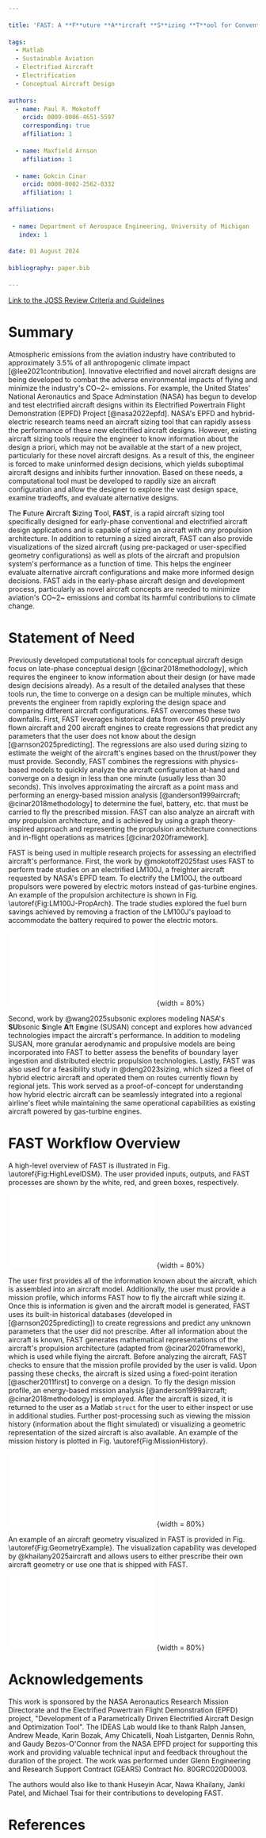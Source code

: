 ```yaml
---

title: 'FAST: A **F**uture **A**ircraft **S**izing **T**ool for Conventional and Electrified Aircraft Design'

tags:
  - Matlab
  - Sustainable Aviation
  - Electrified Aircraft
  - Electrification
  - Conceptual Aircraft Design

authors:
  - name: Paul R. Mokotoff
    orcid: 0009-0006-4651-5597
    corresponding: true
    affiliation: 1

  - name: Maxfield Arnson
    affiliation: 1
  
  - name: Gokcin Cinar
    orcid: 0000-0002-2562-0332
    affiliation: 1

affiliations:

 - name: Department of Aerospace Engineering, University of Michigan
   index: 1

date: 01 August 2024

bibliography: paper.bib

---
```


<!--------------------------------------------------------->
<!--------------------------------------------------------->
<!--------------------------------------------------------->

<!----------------------------
|                            |
| LINK TO THE JOSS REVIEW    |
| CRITERIA AND GUIDELINES:   |
|                            |
----------------------------->

[Link to the JOSS Review Criteria and Guidelines](https://joss.readthedocs.io/en/latest/paper.html)

<!--------------------------------------------------------->
<!--------------------------------------------------------->
<!--------------------------------------------------------->

<!----------------------------
|                            |
| SUMMARY                    |
|                            |
----------------------------->

# Summary

Atmospheric emissions from the aviation industry have contributed to approximately 3.5% of all anthropogenic climate impact [@lee2021contribution].
Innovative electrified and novel aircraft designs are being developed to combat the adverse environmental impacts of flying and minimize the industry's CO~2~ emissions.
For example, the United States' National Aeronautics and Space Adminstation (NASA) has begun to develop and test electrified aircraft designs within its Electrified Powertrain Flight Demonstration (EPFD) Project [@nasa2022epfd].
NASA's EPFD and hybrid-electric research teams need an aircraft sizing tool that can rapidly assess the performance of these new electrified aircraft designs.
However, existing aircraft sizing tools require the engineer to know information about the design a priori, which may not be available at the start of a new project, particularly for these novel aircraft designs.
As a result of this, the engineer is forced to make uninformed design decisions, which yields suboptimal aircraft designs and inhibits further innovation.
Based on these needs, a computational tool must be developed to rapdily size an aircraft configuration and allow the designer to explore the vast design space, examine tradeoffs, and evaluate alternative designs.

The **F**uture **A**ircraft **S**izing **T**ool, **FAST**, is a rapid aircraft sizing tool specifically designed for early-phase conventional and electrified aircraft design applications and is capable of sizing an aircraft with *any* propulsion architecture.
In addition to returning a sized aircraft, FAST can also provide visualizations of the sized aircraft (using pre-packaged or user-specified geometry configurations) as well as plots of the aircraft and propulsion system's performance as a function of time.
This helps the engineer evaluate alternative aircraft configurations and make more informed design decisions.
FAST aids in the early-phase aircraft design and development process, particularly as novel aircraft concepts are needed to minimize aviation's CO~2~ emissions and combat its harmful contributions to climate change.

<!--------------------------------------------------------->
<!--------------------------------------------------------->
<!--------------------------------------------------------->

<!----------------------------
|                            |
| STATEMENT OF NEED          |
|                            |
----------------------------->

# Statement of Need

Previously developed computational tools for conceptual aircraft design focus on late-phase conceptual design [@cinar2018methodology], which requires the engineer to know information about their design (or have made design decisions already).
As a result of the detailed analyses that these tools run, the time to converge on a design can be multiple minutes, which prevents the engineer from rapidly exploring the design space and comparing different aircraft configurations.
FAST overcomes these two downfalls.
First, FAST leverages historical data from over 450 previously flown aircraft and 200 aircraft engines to create regressions that predict any parameters that the user does not know about the design [@arnson2025predicting].
The regressions are also used during sizing to estimate the weight of the aircraft's engines based on the thrust/power they must provide.
Secondly, FAST combines the regressions with physics-based models to quickly analyze the aircraft configuration at-hand and converge on a design in less than one minute (usually less than 30 seconds).
This involves approximating the aircraft as a point mass and performing an energy-based mission analysis [@anderson1999aircraft; @cinar2018methodology] to determine the fuel, battery, etc. that must be carried to fly the prescribed mission.
FAST can also analyze an aircraft with *any* propulsion architecture, and is achieved by using a graph theory-inspired approach and representing the propulsion architecture connections and in-flight operations as matrices [@cinar2020framework].

FAST is being used in multiple research projects for assessing an electrified aircraft's performance.
First, the work by @mokotoff2025fast uses FAST to perform trade studies on an electrified LM100J, a freighter aircraft requested by NASA's EPFD team.
To electrify the LM100J, the outboard propulsors were powered by electric motors instead of gas-turbine engines.
An example of the propulsion architecture is shown in Fig. \autoref{Fig:LM100J-PropArch}.
The trade studies explored the fuel burn savings achieved by removing a fraction of the LM100J's payload to accommodate the battery required to power the electric motors.

![Electrified LM100J propulsion architecture \label{Fig:LM100J-PropArch}](Figures/ElectrifiedPropArch-NoLambda.pdf){width = 80%}

Second, work by @wang2025subsonic explores modeling NASA's **SU**bsonic **S**ingle **A**ft E**n**gine (SUSAN) concept and explores how advanced technologies impact the aircraft's performance.
In addition to modeling SUSAN, more granular aerodynamic and propulsive models are being incorporated into FAST to better assess the benefits of boundary layer ingestion and distributed electric propulsion technologies.
Lastly, FAST was also used for a feasibility study in @deng2023sizing, which sized a fleet of hybrid electric aircraft and operated them on routes currently flown by regional jets.
This work served as a proof-of-concept for understanding how hybrid electric aircraft can be seamlessly integrated into a regional airline's fleet while maintaining the same operational capabilities as existing aircraft powered by gas-turbine engines.

<!--------------------------------------------------------->
<!--------------------------------------------------------->
<!--------------------------------------------------------->

<!----------------------------
|                            |
| FAST WORKFLOW              |
|                            |
----------------------------->

# FAST Workflow Overview

A high-level overview of FAST is illustrated in Fig. \autoref{Fig:HighLevelDSM}.
The user provided inputs, outputs, and FAST processes are shown by the white, red, and green boxes, respectively.

![High-level overview of FAST's main functionality \label{Fig:HighLevelDSM}](Figures/OnDesign-HighLevel.pdf){width = 80%}

The user first provides all of the information known about the aircraft, which is assembled into an aircraft model.
Additionally, the user must provide a mission profile, which informs FAST how to fly the aircraft while sizing it.
Once this is information is given and the aircraft model is generated, FAST uses its built-in historical databases (developed in [@arnson2025predicting]) to create regressions and predict any unknown parameters that the user did not prescribe.
After all information about the aircraft is known, FAST generates mathematical representations of the aircraft's propulsion architecture (adapted from @cinar2020framework), which is used while flying the aircraft.
Before analyzing the aircraft, FAST checks to ensure that the mission profile provided by the user is valid.
Upon passing these checks, the aircraft is sized using a fixed-point iteration [@ascher2011first] to converge on a design.
To fly the design mission profile, an energy-based mission analysis [@anderson1999aircraft; @cinar2018methodology] is employed.
After the aircraft is sized, it is returned to the user as a Matlab `struct` for the user to either inspect or use in additional studies.
Further post-processing such as viewing the mission history (information about the flight simulated) or visualizing a geometric representation of the sized aircraft is also available.
An example of the mission history is plotted in Fig. \autoref{Fig:MissionHistory}.

![Example of a mission history \label{Fig:MissionHistory}](Figures/MissionHistoryLabeled.pdf){width = 80%}

An example of an aircraft geometry visualized in FAST is provided in Fig. \autoref{Fig:GeometryExample}.
The visualization capability was developed by @khailany2025aircraft and allows users to either prescribe their own aircraft geometry or use one that is shipped with FAST.

![Transport aircraft geometry shipped with FAST \label{Fig:GeometryExample}](Figures/Transport.pdf){width = 80%}

<!--------------------------------------------------------->
<!--------------------------------------------------------->
<!--------------------------------------------------------->

<!----------------------------
|                            |
| ACKNOWLEDGEMENTS           |
|                            |
----------------------------->

# Acknowledgements

This work is sponsored by the NASA Aeronautics Research Mission Directorate and the Electrified Powertrain Flight Demonstration (EPFD) project, "Development of a Parametrically Driven Electrified Aircraft Design and Optimization Tool".
The IDEAS Lab would like to thank Ralph Jansen, Andrew Meade, Karin Bozak, Amy Chicatelli, Noah Listgarten, Dennis Rohn, and Gaudy Bezos-O'Connor from the NASA EPFD project for supporting this work and providing valuable technical input and feedback throughout the duration of the project.
The work was performed under Glenn Engineering and Research Support Contract (GEARS) Contract No. 80GRC020D0003.

The authors would also like to thank Huseyin Acar, Nawa Khailany, Janki Patel, and Michael Tsai for their contributions to developing FAST.

<!--------------------------------------------------------->
<!--------------------------------------------------------->
<!--------------------------------------------------------->

<!----------------------------
|                            |
| REFERENCES                 |
| (included automatically)   |
|                            |
----------------------------->

# References